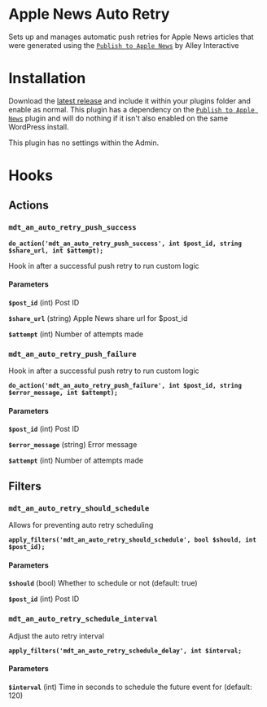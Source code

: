 # Apple News Auto Retry
Sets up and manages automatic push retries for Apple News articles that were generated using the [`Publish to Apple News`](https://en-gb.wordpress.org/plugins/publish-to-apple-news/) by Alley Interactive

# Installation
Download the [latest release](https://github.com/MailOnline/mdt-apple-news-auto-retry/releases/latest) and include it within your plugins folder and enable as normal. This plugin has a dependency on the [`Publish to Apple News`](https://en-gb.wordpress.org/plugins/) plugin and will do nothing if it isn't also enabled on the same WordPress install.

This plugin has no settings within the Admin.

# Hooks

## Actions

### `mdt_an_auto_retry_push_success`

**`do_action('mdt_an_auto_retry_push_success', int $post_id, string $share_url, int $attempt);`**

Hook in after a successful push retry to run custom logic

#### Parameters

**`$post_id`**
(int) Post ID

**`$share_url`**
(string) Apple News share url for $post_id

**`$attempt`**
(int) Number of attempts made

### `mdt_an_auto_retry_push_failure`

Hook in after a successful push retry to run custom logic

**`do_action('mdt_an_auto_retry_push_failure', int $post_id, string $error_message, int $attempt);`**

#### Parameters

**`$post_id`**
(int) Post ID

**`$error_message`**
(string) Error message

**`$attempt`**
(int) Number of attempts made

## Filters

### `mdt_an_auto_retry_should_schedule`

Allows for preventing auto retry scheduling

**`apply_filters('mdt_an_auto_retry_should_schedule', bool $should, int $post_id);`**

#### Parameters

**`$should`**
(bool) Whether to schedule or not (default: true)

**`$post_id`**
(int) Post ID

### `mdt_an_auto_retry_schedule_interval`

Adjust the auto retry interval

**`apply_filters('mdt_an_auto_retry_schedule_delay', int $interval;`**

#### Parameters

**`$interval`**
(int) Time in seconds to schedule the future event for (default: 120)